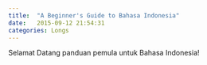```yaml
---
title:  "A Beginner's Guide to Bahasa Indonesia"
date:   2015-09-12 21:54:31
categories: Longs
---
```


Selamat Datang panduan pemula untuk Bahasa Indonesia!
